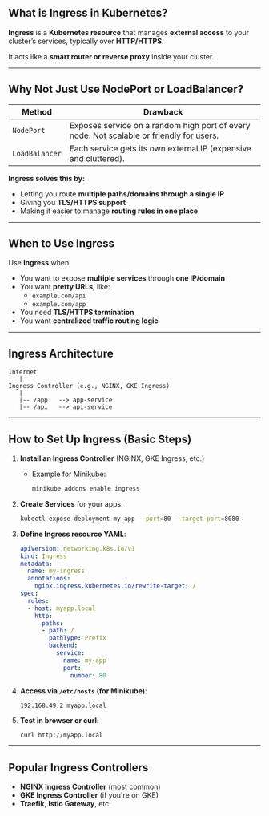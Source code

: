 ## What is Ingress in Kubernetes?

**Ingress** is a **Kubernetes resource** that manages **external access** to your cluster’s services, typically over **HTTP/HTTPS**.

It acts like a **smart router or reverse proxy** inside your cluster.

---

## Why Not Just Use NodePort or LoadBalancer?

| Method        | Drawback |
|---------------|----------|
| `NodePort`    | Exposes service on a random high port of every node. Not scalable or friendly for users. |
| `LoadBalancer` | Each service gets its own external IP (expensive and cluttered). |

**Ingress solves this by:**
- Letting you route **multiple paths/domains through a single IP**
- Giving you **TLS/HTTPS support**
- Making it easier to manage **routing rules in one place**

---

## When to Use Ingress

Use **Ingress** when:
- You want to expose **multiple services** through **one IP/domain**
- You want **pretty URLs**, like:
    - `example.com/api`
    - `example.com/app`
- You need **TLS/HTTPS termination**
- You want **centralized traffic routing logic**

---

## Ingress Architecture

```
Internet
   |
Ingress Controller (e.g., NGINX, GKE Ingress)
   |
   |-- /app   --> app-service
   |-- /api   --> api-service
```

---

## How to Set Up Ingress (Basic Steps)

1. **Install an Ingress Controller** (NGINX, GKE Ingress, etc.)
    - Example for Minikube:
      ```bash
      minikube addons enable ingress
      ```

2. **Create Services** for your apps:
   ```bash
   kubectl expose deployment my-app --port=80 --target-port=8080
   ```

3. **Define Ingress resource YAML**:
   ```yaml
   apiVersion: networking.k8s.io/v1
   kind: Ingress
   metadata:
     name: my-ingress
     annotations:
       nginx.ingress.kubernetes.io/rewrite-target: /
   spec:
     rules:
     - host: myapp.local
       http:
         paths:
         - path: /
           pathType: Prefix
           backend:
             service:
               name: my-app
               port:
                 number: 80
   ```

4. **Access via `/etc/hosts` (for Minikube)**:
   ```text
   192.168.49.2 myapp.local
   ```

5. **Test in browser or curl**:
   ```bash
   curl http://myapp.local
   ```

---

## Popular Ingress Controllers
- **NGINX Ingress Controller** (most common)
- **GKE Ingress Controller** (if you're on GKE)
- **Traefik**, **Istio Gateway**, etc.

